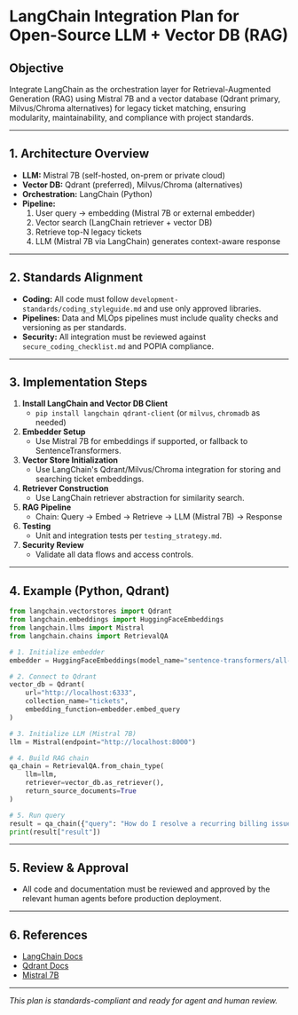 # LangChain Integration Plan for Open-Source LLM + Vector DB (RAG)

## Objective
Integrate LangChain as the orchestration layer for Retrieval-Augmented Generation (RAG) using Mistral 7B and a vector database (Qdrant primary, Milvus/Chroma alternatives) for legacy ticket matching, ensuring modularity, maintainability, and compliance with project standards.

---

## 1. Architecture Overview
- **LLM:** Mistral 7B (self-hosted, on-prem or private cloud)
- **Vector DB:** Qdrant (preferred), Milvus/Chroma (alternatives)
- **Orchestration:** LangChain (Python)
- **Pipeline:**
  1. User query → embedding (Mistral 7B or external embedder)
  2. Vector search (LangChain retriever + vector DB)
  3. Retrieve top-N legacy tickets
  4. LLM (Mistral 7B via LangChain) generates context-aware response

---

## 2. Standards Alignment
- **Coding:** All code must follow `development-standards/coding_styleguide.md` and use only approved libraries.
- **Pipelines:** Data and MLOps pipelines must include quality checks and versioning as per standards.
- **Security:** All integration must be reviewed against `secure_coding_checklist.md` and POPIA compliance.

---

## 3. Implementation Steps
1. **Install LangChain and Vector DB Client**
   - `pip install langchain qdrant-client` (or `milvus`, `chromadb` as needed)
2. **Embedder Setup**
   - Use Mistral 7B for embeddings if supported, or fallback to SentenceTransformers.
3. **Vector Store Initialization**
   - Use LangChain's Qdrant/Milvus/Chroma integration for storing and searching ticket embeddings.
4. **Retriever Construction**
   - Use LangChain retriever abstraction for similarity search.
5. **RAG Pipeline**
   - Chain: Query → Embed → Retrieve → LLM (Mistral 7B) → Response
6. **Testing**
   - Unit and integration tests per `testing_strategy.md`.
7. **Security Review**
   - Validate all data flows and access controls.

---

## 4. Example (Python, Qdrant)
```python
from langchain.vectorstores import Qdrant
from langchain.embeddings import HuggingFaceEmbeddings
from langchain.llms import Mistral
from langchain.chains import RetrievalQA

# 1. Initialize embedder
embedder = HuggingFaceEmbeddings(model_name="sentence-transformers/all-MiniLM-L6-v2")

# 2. Connect to Qdrant
vector_db = Qdrant(
    url="http://localhost:6333",
    collection_name="tickets",
    embedding_function=embedder.embed_query
)

# 3. Initialize LLM (Mistral 7B)
llm = Mistral(endpoint="http://localhost:8000")

# 4. Build RAG chain
qa_chain = RetrievalQA.from_chain_type(
    llm=llm,
    retriever=vector_db.as_retriever(),
    return_source_documents=True
)

# 5. Run query
result = qa_chain({"query": "How do I resolve a recurring billing issue?"})
print(result["result"])
```

---

## 5. Review & Approval
- All code and documentation must be reviewed and approved by the relevant human agents before production deployment.

---

## 6. References
- [LangChain Docs](https://python.langchain.com/)
- [Qdrant Docs](https://qdrant.tech/documentation/)
- [Mistral 7B](https://mistral.ai/news/announcing-mistral-7b/)

---

*This plan is standards-compliant and ready for agent and human review.*
